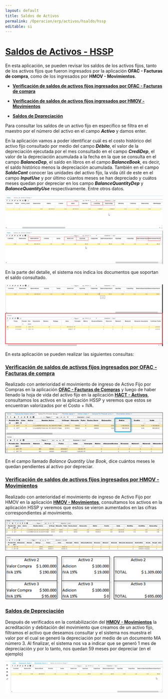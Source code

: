 ```yaml
---
layout: default
title: Saldos de Activos
permalink: /Operacion/erp/activos/hsaldo/hssp
editable: si
---
```


# [**Saldos de Activos - HSSP**](http://docs.oasiscom.com/Operacion/erp/activos/hsaldo/hssp)  

En esta aplicación, se pueden revisar los saldos de los activos fijos, tanto de los activos fijos que fueron ingresados por la aplicación **OFAC - Facturas de compra**, como de los ingresados por **HMOV - Movimientos**.  
 
 * [**Verificación de saldos de activos fijos ingresados por OFAC - Facturas de compra**](http://docs.oasiscom.com/Operacion/erp/activos/hsaldo/hssp#verificación-de-saldos-de-activos-fijos-ingresados-por-ofac---facturas-de-compra)  

* [**Verificación de saldos de activos fijos ingresados por HMOV - Movimientos**](http://docs.oasiscom.com/Operacion/erp/activos/hsaldo/hssp#verificación-de-saldos-de-activos-fijos-ingresados-por-hmov---movimientos)  

* [**Saldos de Depreciación**](http://docs.oasiscom.com/Operacion/erp/activos/hsaldo/hssp#saldos-de-depreciación)  


Para consultar los saldos de un activo fijo en específico se filtra en el maestro por el número del activo en el campo **_Activo_** y damos enter.  

En la aplicación vamos a poder identificar cuál es el costo histórico del activo fijo consultado por medio del campo **_Débito_**, el valor de la depreciación ejecutada por el mes consultado en el campo **_CrediDep_**, el valor de la depreciación acumulada a la fecha en la que se consulta en el campo **_BalanceDep_**, el saldo en libros en el campo **_BalanceBook_**, es decir, el saldo histórico menos la depreciación acumulada. También en el campo **_SaldoCant_** conocer las unidades del activo fijo, la vida útil de este en el campo **_InputUse_** y por último cúantos meses se han depreciado y cuátos meses quedan por depreciar en los campo **_BalanceQuantityDep_** y **_BalanceQuantityUse_** respectivamente. Entre otros datos.  


![](hssp5.png)  
![](hssp6.png)


En la parte del detalle, el sistema nos indica los documentos que soportan el saldo consultado.  

![](hssp7.png)  

En esta aplicación se pueden realizar las siguientes consultas:  

### [Verificación de saldos de activos fijos ingresados por OFAC - Facturas de compra](http://docs.oasiscom.com/Operacion/erp/activos/hsaldo/hssp#verificación-de-saldos-de-activos-fijos-ingresados-por-ofac---facturas-de-compra)
  
Realizado con anterioridad el movimiento de ingreso de Activo Fijo por Compras en la aplicación [**OFAC - Facturas de Compras**](http://docs.oasiscom.com/Operacion/scm/compras/ofactura/ofac) y luego de haber llenado la hoja de vida del activo fijo en la aplicación [**HACT - Activos**](http://docs.oasiscom.com/Operacion/erp/activos/hbasica/hact), consultamos los activos en la aplicación HSSP y veremos que estos se encuentran valorizados por el Costo + IVA.  

![](hssp.png)

En el campo llamado _Balance Quantity Use Book_, dice cuántos meses le quedan pendientes al activo por depreciar.  


### [Verificación de saldos de activos fijos ingresados por HMOV - Movimientos](http://docs.oasiscom.com/Operacion/erp/activos/hsaldo/hssp#verificación-de-saldos-de-activos-fijos-ingresados-por-hmov---movimientos)

Realizado con anterioridad el movimiento de ingreso de Activo Fijo por HMOV en la aplicación [**HMOV - Movimientos**](http://docs.oasiscom.com/Operacion/erp/activos/hmovimient/hmov#manejo-de-iva-en-activos-fijos), consultamos los activos en la aplicación HSSP y veremos que estos se vieron aumentados en las cifras correspondientes al movimiento.  

![](hssp1.png)

![](hssp2.png)  

### [**Saldos de Depreciación**](http://docs.oasiscom.com/Operacion/erp/activos/hsaldo/hssp#saldos-de-depreciación)  

Después de verificados en la contabilización del [**HMOV - Movimientos**](http://docs.oasiscom.com/Operacion/erp/activos/hmovimient/hmov#movimiento-de-depreciaci%C3%B3n-de-un-activo-fijo) la acreditación y debitación del movimiento que creamos de un activo fijo, filtramos el activo que deseamos consultar y el sistema nos muestra el valor por el cual se generó la depreciación por medio de un documento MA número 3.  Al finalizar, el sistema nos va a indicar que se generó 1 mes de depreciación y por lo tanto, nos quedan 59 meses por depreciar (en el ejemplo)  

![](hssp4.png)



